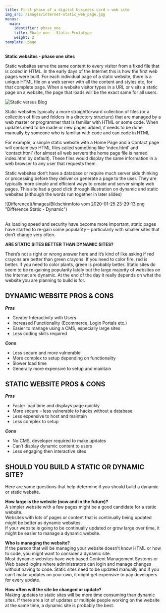 ```yaml
---
title: First phase of a digital business card = web site
img_src: /images/internet-static_web_page.jpg
menus:
  main:
    identifier: phase_one
    title: Phase one - Static Prototype
    weight: 2
template: page
---
```

**Static websites - phase one sites**

Static websites serve the same content to every visitor from a fixed file that is coded in HTML. In the early days of the Internet this is how the first web pages were built. For each individual page of a static website, there is a unique HTML file on a web server with all the content and styles etc, for that complete page. When a website visitor types in a URL or visits a static page on a website, the page that loads will be the exact same for all users.

![Static versus Blog](/images/blogvsstaticsite.jpg "Static Website - Blog")

Static websites typically a more straightforward collection of files (or a collection of files and folders in a directory structure) that are managed by a web master or programmer that is familiar with HTML or some code. When updates need to be made or new pages added, it needs to be done manually by someone who is familiar with code and can code in HTML.

For example, a simple static website with a Home Page and a Contact page will contain two HTML files called something like ‘index.html’ and ‘contact.html’ (for almost all web servers the home page file is named index.html by default). These files would display the same information in a web browser to any user that requests them.

Static websites don’t have a database or require much server side thinking or processing before they deliver or generate a page to the user. They are typically more simple and efficient ways to create and server simple web pages. This site had a good click through illustration on dynamic and static websites (although the words run together in later slides)

![Difference](/images/Bildschirmfoto vom 2020-01-25 23-29-13.png "Difference Static - Dynamic")

\
As loading speed and security have become more important, static pages have started to re-gain some popularity – particularly with smaller sites that don’t change very often.

**ARE STATIC SITES BETTER THAN DYNAMIC SITES?**

There’s not a right or wrong answer here and it’s kind of like asking if red crayons are better than green crayons. If you need to color fire, red is better. If you need to color plants, green is probably better. Static sites do seem to be re-gaining popularity lately but the large majority of websites on the Internet are dynamic. At the end of the day it really depends on what the website you are planning to build is for.

## DYNAMIC WEBSITE PROS & CONS

***Pros***

* Greater Interactivity with Users
* Increased Functionality (Ecommerce, Login Portals etc.)
* Easier to manage using a CMS, especially large sites
* Less coding skills required

***Cons***

* Less secure and more vulnerable
* More complex to setup depending on functionality
* Slower load time
* Generally more expensive to setup and maintain

## STATIC WEBSITE PROS & CONS

***Pros***

* Faster load time and displays page quickly
* More secure – less vulnerable to hacks without a database
* Less expensive to host and maintain
* Less complex to setup

***Cons***

* No CMS, developer required to make updates
* Can’t display dynamic content to users
* Less engaging then interactive sites

## SHOULD YOU BUILD A STATIC OR DYNAMIC SITE?

Here are some questions that help determine if you should build a dynamic or static website.

**How large is the website (now and in the future)?**\
A simpler website with a few pages might be a good candidate for a static website.\
Websites with lots of pages or content that is continually being updated might be better as dynamic websites.\
If your website is going to be continually updated or grow large over time, it might be easier to manage a dynamic website.

**Who is managing the website?**\
If the person that will be managing your website doesn’t know HTML or how to code, you might want to consider a dynamic site.\
Most dynamic websites have web based Content Management Systems or Web based logins where administrators can login and manage changes without having to code. Static sites need to be updated manually and if you can’t make updates on your own, it might get expensive to pay developers for every update.

**How often will the site be changed or update?**\
Making updates to static sites will be more time consuming than dynamic sites. If there are a lot of updates or multiple people working on the website at the same time, a dynamic site is probably the best.
